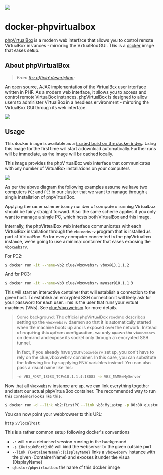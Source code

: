 [![](https://badge.imagelayers.io/qlustor/phpvirtualbox.svg)](https://imagelayers.io/?images=qlustor/phpvirtualbox 'Get your own badge on imagelayers.io')

# docker-phpvirtualbox

[phpVirtualBox](http://sourceforge.net/projects/phpvirtualbox/) is a modern web interface that allows
you to control remote VirtualBox instances - mirroring the VirtualBox GUI.
This is a [docker](https://www.docker.io) image that eases setup.

## About phpVirtualBox

> *From [the official description](http://sourceforge.net/projects/phpvirtualbox/):*

An open source, AJAX implementation of the VirtualBox user interface written in PHP.
As a modern web interface, it allows you to access and control remote VirtualBox instances.
phpVirtualBox is designed to allow users to administer VirtualBox in a headless
environment - mirroring the VirtualBox GUI through its web interface.

![](http://a.fsdn.com/con/app/proj/phpvirtualbox/screenshots/phpvb1.png)

## Usage

This docker image is available as a [trusted build on the docker index](https://index.docker.io/u/qlustor/phpvirtualbox/).
Using this image for the first time will start a download automatically.
Further runs will be immediate, as the image will be cached locally.

This image provides the phpVirtualBox web interface that communicates with any
number of VirtualBox installations on your computers.

![](https://cloud.githubusercontent.com/assets/776829/3137332/d8500a54-e850-11e3-921d-479d43c9c80a.png)

As per the above diagram the following examples assume we have two computers `PC2` and `PC3`
in our cluster that we want to manage through a single installation of phpVirtualBox.

Applying the same scheme to any number of computers running Virtualbox should be fairly straight forward.
Also, the same scheme applies if you only want to manage a single PC, which hosts both VirtualBox and
this image.

Internally, the phpVirtualBox web interface communicates with each VirtualBox installation through the
`vboxwebsrv` program that is installed as part of VirtualBox.
So for every computer connected to the phpVirtualbox instance, we're going to use a minimal container
that eases exposing the `vboxwebsrv`.

For PC2:

```bash
$ docker run -it --name=vb2 clue/vboxwebsrv vbox@10.1.1.2
```

And for PC3:

```bash
$ docker run -it --name=vb3 clue/vboxwebsrv myuser@10.1.1.3
```

This will start an interactive container that will establish a connection to the given host.
To establish an encrypted SSH connection it will likely ask for your password for each user. This is the user that runs your virtual machines (VMs). See [clue/vboxwebsrv](https://github.com/clue/docker-vboxwebsrv) for more details.

> Some background: The official phpVirtualBox readme describes setting up the `vboxwebsrv` daemon so
> that it is automatically started when the machine boots up and is exposed over the network.
> Instead of requiring this upfront configuration, we only spawn the `vboxwebsrv` on demand
> and expose its socket only through an encrypted SSH tunnel.
>
> In fact, if you already have your `vboxwebsrv` set up, you don't have to rely on
> the clue/vboxwebrv container. In this case, you can substitute the following link by
> supplying ENV variables instead. You can also pass a visual name like this:
>
> ```bash
> -e VB3_PORT_18083_TCP=10.1.1.4:18083 -e VB3_NAME=MyServer
> ```

Now that all `vboxwebsrv` instance are up, we can link everything together and start our actual phpVirtualBox container.
The recommended way to run this container looks like this:

```bash
$ docker run -d --link vb2:FirstPC --link vb3:MyLaptop -p 80:80 qlustor/phpvirtualbox
```

You can now point your webbrowser to this URL:

```
http://localhost
```

This is a rather common setup following docker's conventions:

* `-d` will run a detached session running in the background
* `-p {OutsidePort}:80` will bind the webserver to the given outside port
* `--link {ContainerName}:{DisplayName}` links a `vboxwebsrv` instance with the given {ContainerName} and exposes it under the visual {DisplayName}
* `qlustor/phpvirtualbox` the name of this docker image

